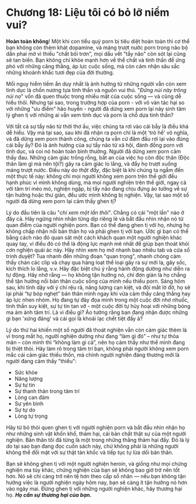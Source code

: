# Chương 18: Liệu tôi có bỏ lỡ niềm vui?

**Hoàn toàn không**! Một khi con tiểu quỷ porn bị tiêu diệt hoàn toàn thì cơ thể bạn không còn thèm khát dopamine, và máng trượt nước porn trong não bộ dần phai mờ vì thiếu "chất bôi trơn", mọi dấu vết "tẩy não" còn sót lại cũng sẽ tan biến. Bạn không chỉ khỏe mạnh hơn về thể chất và tinh thần để ứng phó với những căng thẳng, áp lực cuộc sống, mà còn cảm nhận sâu sắc những khoảnh khắc tươi đẹp của đời thường.

Mối nguy hiểm tiềm ẩn duy nhất là ảnh hưởng từ những người vẫn còn xem tình dục là chốn nương tựa tinh thần và nguồn vui thú. "*Đứng núi này trông núi nọ*" vốn đã quen thuộc trong nhiều mặt của cuộc sống — và cũng dễ hiểu thôi. Nhưng tại sao, trong trường hợp của porn - với vô vàn tác hại so với những "ưu điểm" hão huyền - người đã dừng xem porn lại nảy sinh tâm lý ghen tị với những ai vẫn xem tình dục và porn là chỗ dựa tinh thần?

Với tất cả sự tẩy não từ thời thơ ấu, việc chúng ta rơi vào cái bẫy là điều khá dễ hiểu. Vậy mà tại sao, sau khi đã nhận ra porn chỉ là một 'trò hề' vô nghĩa, và đã dừng xem porn thành công, chúng ta vẫn cứ đâm đầu rơi lại vào đúng cái bẫy ấy? Đó là ảnh hưởng của sự tẩy não từ xã hội, đánh đồng porn với tình dục, và coi nó hoàn toàn bình thường. Người đã dừng xem porn cảm thấy đau. Những cảm giác trống rỗng, bất an của việc họ còn độc thân (Độc thân làm gì mà nên tội?) gây ra cảm giác lo lắng, và đẩy họ trượt xuống máng trượt nước. Điều này _ảo thật đấy_, đặc biệt là khi chúng ta ngẫm đến một thực tế này: không chỉ mọi người không xem porn trên thế giới đều hạnh phúc vì mình không dùng, mà mọi người nghiện trên thế giới, ngay cả với tâm trí méo mó, nghiện ngập, bị tẩy não đang chịu đựng ảo tưởng về sự tận hưởng hoặc thư giãn, đều ước mình không bị nghiện. Vậy, tại sao một số người đã dừng xem porn lại cảm thấy ghen tị?

Lý do đầu tiên là câu "*chỉ xem một lần thôi*". Chẳng có cái "một lần" nào ở đây cả. Hãy ngừng nhìn nhận từng dịp riêng lẻ và bắt đầu nhìn nhận nó từ quan điểm của người nghiện porn. Bạn có thể đang ghen tị với họ, nhưng họ không chấp nhận nổi bản thân họ và phải ghen tị với bạn. Ước gì bạn có thể bằng cách nào đó quan sát một cách khách quan một người nghiện khác quay tay, vì điều đó có thể là động lực mạnh mẽ nhất để giúp bạn thoát khỏi cơn nghiện quái ác này. Hãy nhìn xem họ mở nhanh bao nhiêu tab và cửa sổ trình duyệt? Tua nhanh đến những đoạn "quan trọng", nhanh chóng cảm thấy chán các clip và chạy qua hàng loạt thể loại gây ra sự mới lạ, gây sốc, kích thích lo lắng, v.v. Hãy đặc biệt chú ý rằng hành động dường như diễn ra tự động. Hãy nhớ rằng — họ không tận hưởng nó, chỉ đơn giản là họ chẳng thể tận hưởng nổi bản thân cuộc sống của mình nếu thiếu porn. Sáng hôm sau, khi tỉnh dậy với ý chí rệu rã, năng lượng cạn kiệt, và đôi mắt lờ đờ, họ sẽ lại phải “tự bóp nghẹt” bản thân mình ngay khi vừa cảm thấy căng thẳng hay áp lực nhen nhóm. Họ đang tự đày đọa mình trong một cuộc đời nhơ nhuốc, tinh thần suy kiệt, sự tự tin tan vỡ - một cuộc đời tự hủy hoại với những bóng ma ám ảnh tâm trí. Là vì điều gì? Ảo tưởng rằng bạn đang nhận được những gì bạn 'xứng đáng' và cái gọi là khoái lạc chết tiệt đấy à?

Lý do thứ hai khiến một số người đã thoát nghiện vẫn còn cảm giác thèm là vì trong mắt họ, người nghiện dường như đang “làm gì đó” – như tự thỏa mãn – còn mình thì “không làm gì cả”, nên họ cảm thấy như thể mình đang bị thiệt thòi. Hãy làm rõ trong tâm trí bạn, không phải người không xem porn mắc cái cảm giác thiếu thốn, mà chính người nghiện đáng thương mới là người đang cảm thấy "thiếu":

* Sức khỏe
* Năng lượng
* Sự tự tin
* Sự thanh thản trong tâm trí
* Lòng can đảm
* Sự yên bình
* Sự tự do
* Lòng tự trọng

Hãy từ bỏ thói quen ghen tị với người nghiện porn và bắt đầu nhìn nhận họ như những sinh vật khốn khổ, thảm hại, cái bản chất thật sự của một người nghiện. Bản thân tôi đã từng là một trong những thằng thảm hại đấy. Đó là lý do tại sao bạn đang đọc cuốn sách này, chứ không phải là những người không thể đối mặt với sự thật tàn khốc và tiếp tục tự lừa dối bản thân.

Bạn sẽ không ghen tị với một người nghiện heroin, và giống như mọi chứng nghiện ma túy khác, chứng nghiện của bạn sẽ không bao giờ trở nên tốt hơn. Nó sẽ chỉ càng trở nên tệ hơn theo cấp số nhân — nếu bạn không tận hưởng việc là người nghiện ngày hôm nay, bạn sẽ càng ít tận hưởng nó hơn vào ngày mai. Đừng ghen tị với những người nghiện khác, hãy thương hại họ. ***Họ cần sự thương hại của bạn.***